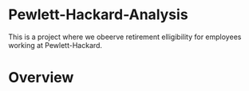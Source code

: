 # Pewlett-Hackard-Analysis
This is a project where we obeerve retirement elligibility for employees working at Pewlett-Hackard. 

# Overview

